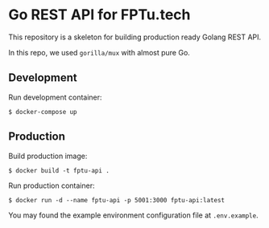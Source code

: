 # Go REST API for FPTu.tech

This repository is a skeleton for building production ready Golang REST API.

In this repo, we used `gorilla/mux` with almost pure Go.

## Development

Run development container:

`$ docker-compose up`

## Production

Build production image:

`$ docker build -t fptu-api .`

Run production container:

`$ docker run -d --name fptu-api -p 5001:3000 fptu-api:latest`

You may found the example environment configuration file at `.env.example`.
